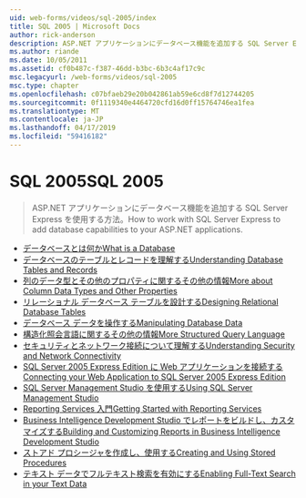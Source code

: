 ```yaml
---
uid: web-forms/videos/sql-2005/index
title: SQL 2005 | Microsoft Docs
author: rick-anderson
description: ASP.NET アプリケーションにデータベース機能を追加する SQL Server Express を使用する方法。
ms.author: riande
ms.date: 10/05/2011
ms.assetid: cf0b487c-f387-46dd-b3bc-6b3c4af17c9c
msc.legacyurl: /web-forms/videos/sql-2005
msc.type: chapter
ms.openlocfilehash: c07bfaeb29e20b042861ab59e6cd8f7d12744205
ms.sourcegitcommit: 0f1119340e4464720cfd16d0ff15764746ea1fea
ms.translationtype: MT
ms.contentlocale: ja-JP
ms.lasthandoff: 04/17/2019
ms.locfileid: "59416182"
---
```

# <a name="sql-2005"></a><span data-ttu-id="709d6-103">SQL 2005</span><span class="sxs-lookup"><span data-stu-id="709d6-103">SQL 2005</span></span>

> <span data-ttu-id="709d6-104">ASP.NET アプリケーションにデータベース機能を追加する SQL Server Express を使用する方法。</span><span class="sxs-lookup"><span data-stu-id="709d6-104">How to work with SQL Server Express to add database capabilities to your ASP.NET applications.</span></span>


- [<span data-ttu-id="709d6-105">データベースとは何か</span><span class="sxs-lookup"><span data-stu-id="709d6-105">What is a Database</span></span>](what-is-a-database.md)
- [<span data-ttu-id="709d6-106">データベースのテーブルとレコードを理解する</span><span class="sxs-lookup"><span data-stu-id="709d6-106">Understanding Database Tables and Records</span></span>](understanding-database-tables-and-records.md)
- [<span data-ttu-id="709d6-107">列のデータ型とその他のプロパティに関するその他の情報</span><span class="sxs-lookup"><span data-stu-id="709d6-107">More about Column Data Types and Other Properties</span></span>](more-about-column-data-types-and-other-properties.md)
- [<span data-ttu-id="709d6-108">リレーショナル データベース テーブルを設計する</span><span class="sxs-lookup"><span data-stu-id="709d6-108">Designing Relational Database Tables</span></span>](designing-relational-database-tables.md)
- [<span data-ttu-id="709d6-109">データベース データを操作する</span><span class="sxs-lookup"><span data-stu-id="709d6-109">Manipulating Database Data</span></span>](manipulating-database-data.md)
- [<span data-ttu-id="709d6-110">構造化照会言語に関するその他の情報</span><span class="sxs-lookup"><span data-stu-id="709d6-110">More Structured Query Language</span></span>](more-structured-query-language.md)
- [<span data-ttu-id="709d6-111">セキュリティとネットワーク接続について理解する</span><span class="sxs-lookup"><span data-stu-id="709d6-111">Understanding Security and Network Connectivity</span></span>](understanding-security-and-network-connectivity.md)
- [<span data-ttu-id="709d6-112">SQL Server 2005 Express Edition に Web アプリケーションを接続する</span><span class="sxs-lookup"><span data-stu-id="709d6-112">Connecting your Web Application to SQL Server 2005 Express Edition</span></span>](connecting-your-web-application-to-sql-server-2005-express-edition.md)
- [<span data-ttu-id="709d6-113">SQL Server Management Studio を使用する</span><span class="sxs-lookup"><span data-stu-id="709d6-113">Using SQL Server Management Studio</span></span>](using-sql-server-management-studio.md)
- [<span data-ttu-id="709d6-114">Reporting Services 入門</span><span class="sxs-lookup"><span data-stu-id="709d6-114">Getting Started with Reporting Services</span></span>](getting-started-with-reporting-services.md)
- [<span data-ttu-id="709d6-115">Business Intelligence Development Studio でレポートをビルドし、カスタマイズする</span><span class="sxs-lookup"><span data-stu-id="709d6-115">Building and Customizing Reports in Business Intelligence Development Studio</span></span>](building-and-customizing-reports-in-business-intelligence-development-studio.md)
- [<span data-ttu-id="709d6-116">ストアド プロシージャを作成し、使用する</span><span class="sxs-lookup"><span data-stu-id="709d6-116">Creating and Using Stored Procedures</span></span>](creating-and-using-stored-procedures.md)
- [<span data-ttu-id="709d6-117">テキスト データでフルテキスト検索を有効にする</span><span class="sxs-lookup"><span data-stu-id="709d6-117">Enabling Full-Text Search in your Text Data</span></span>](enabling-full-text-search-in-your-text-data.md)
